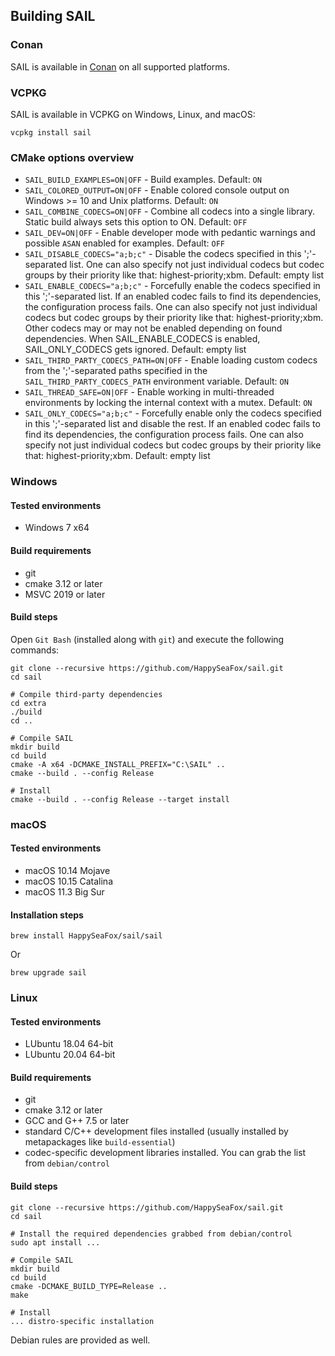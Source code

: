 ## Building SAIL

### Conan

SAIL is available in [Conan](https://conan.io/center/recipes/sail) on all supported platforms.

### VCPKG

SAIL is available in VCPKG on Windows, Linux, and macOS:

```
vcpkg install sail
```

### CMake options overview

- `SAIL_BUILD_EXAMPLES=ON|OFF` - Build examples. Default: `ON`
- `SAIL_COLORED_OUTPUT=ON|OFF` - Enable colored console output on Windows >= 10 and Unix platforms. Default: `ON`
- `SAIL_COMBINE_CODECS=ON|OFF` - Combine all codecs into a single library. Static build always sets this option to ON. Default: `OFF`
- `SAIL_DEV=ON|OFF` - Enable developer mode with pedantic warnings and possible `ASAN` enabled for examples. Default: `OFF`
- `SAIL_DISABLE_CODECS="a;b;c"` - Disable the codecs specified in this ';'-separated list. One can also specify not just individual codecs but codec groups by their priority like that: highest-priority;xbm. Default: empty list
- `SAIL_ENABLE_CODECS="a;b;c"` - Forcefully enable the codecs specified in this ';'-separated list. If an enabled codec fails to find its dependencies, the configuration process fails. One can also specify not just individual codecs but codec groups by their priority like that: highest-priority;xbm. Other codecs may or may not be enabled depending on found dependencies. When SAIL_ENABLE_CODECS is enabled, SAIL_ONLY_CODECS gets ignored. Default: empty list
- `SAIL_THIRD_PARTY_CODECS_PATH=ON|OFF` - Enable loading custom codecs from the ';'-separated paths specified in the `SAIL_THIRD_PARTY_CODECS_PATH` environment variable. Default: `ON`
- `SAIL_THREAD_SAFE=ON|OFF` - Enable working in multi-threaded environments by locking the internal context with a mutex. Default: `ON`
- `SAIL_ONLY_CODECS="a;b;c"` - Forcefully enable only the codecs specified in this ';'-separated list and disable the rest. If an enabled codec fails to find its dependencies, the configuration process fails. One can also specify not just individual codecs but codec groups by their priority like that: highest-priority;xbm. Default: empty list

### Windows

#### Tested environments

- Windows 7 x64

#### Build requirements

- git
- cmake 3.12 or later
- MSVC 2019 or later

#### Build steps

Open `Git Bash` (installed along with `git`) and execute the following commands:

```
git clone --recursive https://github.com/HappySeaFox/sail.git
cd sail

# Compile third-party dependencies
cd extra
./build
cd ..

# Compile SAIL
mkdir build
cd build
cmake -A x64 -DCMAKE_INSTALL_PREFIX="C:\SAIL" ..
cmake --build . --config Release

# Install
cmake --build . --config Release --target install
```

### macOS

#### Tested environments

- macOS 10.14 Mojave
- macOS 10.15 Catalina
- macOS 11.3 Big Sur

#### Installation steps

```
brew install HappySeaFox/sail/sail
```

Or

```
brew upgrade sail
```

### Linux

#### Tested environments

- LUbuntu 18.04 64-bit
- LUbuntu 20.04 64-bit

#### Build requirements

- git
- cmake 3.12 or later
- GCC and G++ 7.5 or later
- standard C/C++ development files installed (usually installed by metapackages like `build-essential`)
- codec-specific development libraries installed. You can grab the list from `debian/control`

#### Build steps

```
git clone --recursive https://github.com/HappySeaFox/sail.git
cd sail

# Install the required dependencies grabbed from debian/control
sudo apt install ...

# Compile SAIL
mkdir build
cd build
cmake -DCMAKE_BUILD_TYPE=Release ..
make

# Install
... distro-specific installation
```

Debian rules are provided as well.
